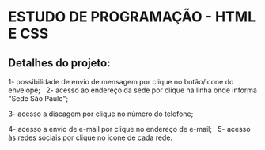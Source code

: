 # ESTUDO DE PROGRAMAÇÃO - HTML E CSS

## Detalhes do projeto:
1- possibilidade de envio de mensagem por clique no botão/icone do envelope;
&nbsp;
2- acesso ao endereço da sede por clique na linha onde informa "Sede São Paulo";

3- acesso a discagem por clique no número do telefone;

4- acesso a envio de e-mail por clique no endereço de e-mail;
&nbsp;
5- acesso às redes sociais por clique no icone de cada rede.

